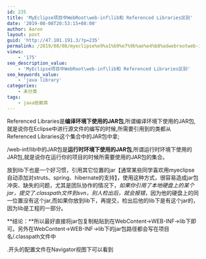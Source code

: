 ```yaml
---
id: 235
title: 'MyEclipse项目中WebRoot\web-inf\lib和 Referenced Libraries区别'
date: '2019-08-08T20:53:15+08:00'
author: Aaron
layout: post
guid: 'http://47.101.191.3/?p=235'
permalink: /2019/08/08/myeclipse%e9%a1%b9%e7%9b%ae%e4%b8%adwebrootweb-inflib%e5%92%8c-referenced-libraries%e5%8c%ba%e5%88%ab/
views:
    - '175'
seo_description_value:
    - 'MyEclipse项目中WebRoot\web-inf\lib和 Referenced Libraries区别'
seo_keywords_value:
    - 'java library'
categories:
    - 未分类
tags:
    - java依赖库
---
```


Referenced Libraries是**编译环境下使用的JAR包**,所谓编译环境下使用的JAR包, 就是说你在Eclipse中进行源文件的编写的时候,所需要引用到的类都从Referenced Libraries这个集合中的JAR包中拿;

/web-inf/lib中的JAR包是**运行时环境下使用的JAR包**,所谓运行时环境下使用的JAR包,就是说你在运行你的项目的时候所需要使用的JAR包的集合。

  
放到lib下也是一个好习惯，引用其它位置的jar【通常某些同学喜欢用myeclipse自动添加对struts、spring、hibernate的支持】，使用这种方式，很容易造成jar包冲突、缺失的问题，尤其是团队协作的情况下，*如果你引用了本地硬盘上的某个jar，提交了.classpath文件到svn，别人检出后，就会报错*，因为他的硬盘上的同一位置没有这个jar,而如果你放到lib下，再提交，检出后他的lib下是有这个jar的，因为lib是工程的一部分。

**结论：**所以最好直接将jar包复制粘贴到在WebContent-&gt;WEB-INF-&gt;lib下即可。另外在WebContent-&gt;WEB-INF-&gt;lib下的jar包路径都会写在项目名/.classpath文件中

.开头的配置文件在Navigator视图下可以看到